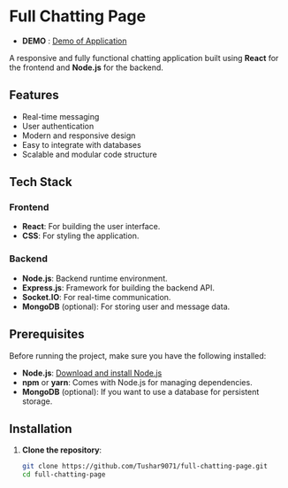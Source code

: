 # Full Chatting Page

- **DEMO** : [Demo of Application](https://chexay-chatapp.onrender.com/)

A responsive and fully functional chatting application built using **React** for the frontend and **Node.js** for the backend.

## Features

- Real-time messaging
- User authentication
- Modern and responsive design
- Easy to integrate with databases
- Scalable and modular code structure

## Tech Stack

### Frontend
- **React**: For building the user interface.
- **CSS**: For styling the application.

### Backend
- **Node.js**: Backend runtime environment.
- **Express.js**: Framework for building the backend API.
- **Socket.IO**: For real-time communication.
- **MongoDB** (optional): For storing user and message data.

## Prerequisites

Before running the project, make sure you have the following installed:

- **Node.js**: [Download and install Node.js](https://nodejs.org/)
- **npm** or **yarn**: Comes with Node.js for managing dependencies.
- **MongoDB** (optional): If you want to use a database for persistent storage.

## Installation

1. **Clone the repository**:
   ```bash
   git clone https://github.com/Tushar9071/full-chatting-page.git
   cd full-chatting-page
